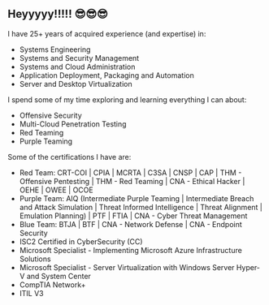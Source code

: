 ## Heyyyyy!!!!! 😎😎😎

I have 25+ years of acquired experience (and expertise) in:
* Systems Engineering
* Systems and Security Management
* Systems and Cloud Administration
* Application Deployment, Packaging and Automation
* Server and Desktop Virtualization

I spend some of my time exploring and learning everything I can about:
* Offensive Security
* Multi-Cloud Penetration Testing
* Red Teaming
* Purple Teaming

Some of the certifications I have are:
* Red Team: CRT-COI | CPIA | MCRTA | C3SA | CNSP | CAP | THM - Offensive Pentesting | THM - Red Teaming | CNA - Ethical Hacker | OEHE | OWEE | OCOE
* Purple Team: AIQ  (Intermediate Purple Teaming | Intermediate Breach and Attack Simulation | Threat Informed Intelligence | Threat Alignment | Emulation Planning) | PTF | FTIA | CNA - Cyber Threat Management
* Blue Team: BTJA | BTF | CNA - Network Defense | CNA - Endpoint Security
* ISC2 Certified in CyberSecurity (CC)
* Microsoft Specialist - Implementing Microsoft Azure Infrastructure Solutions
* Microsoft Specialist - Server Virtualization with Windows Server Hyper-V and System Center
* CompTIA Network+
* ITIL V3

<!--
**sherwinps/sherwinps** is a ✨ _special_ ✨ repository because its `README.md` (this file) appears on your GitHub profile.

Here are some ideas to get you started:

- 🔭 I’m currently working on ...
- 🌱 I’m currently learning ...
- 👯 I’m looking to collaborate on ...
- 🤔 I’m looking for help with ...
- 💬 Ask me about ...
- 📫 How to reach me: ...
- 😄 Pronouns: ...
- ⚡ Fun fact: ...
-->
